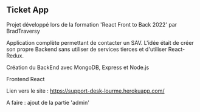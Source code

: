 Ticket App
---

Projet développé lors de la formation 'React Front to Back 2022' par BradTraversy

Application complète permettant de contacter un SAV. L'idée était de créer son propre Backend sans utiliser de services tierces et d'utiliser React-Redux. 

Création du BackEnd avec MongoDB, Express et Node.js 

Frontend React 

Lien vers le site : https://support-desk-lourme.herokuapp.com/

A faire : ajout de la partie 'admin' 
